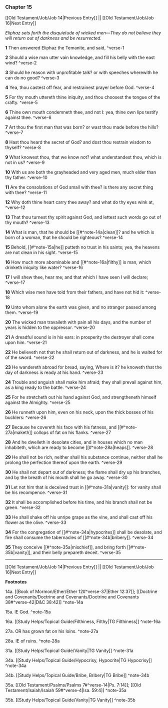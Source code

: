 ### Chapter 15

[[Old Testament/Job/Job 14|Previous Entry]]  ||  [[Old Testament/Job/Job 16|Next Entry]]

*Eliphaz sets forth the disquietude of wicked men—They do not believe they will return out of darkness and be resurrected.*

**1**  Then answered Eliphaz the Temanite, and said, ^verse-1

**2**  Should a wise man utter vain knowledge, and fill his belly with the east wind? ^verse-2

**3**  Should he reason with unprofitable talk? or with speeches wherewith he can do no good? ^verse-3

**4**  Yea, thou castest off fear, and restrainest prayer before God. ^verse-4

**5**  For thy mouth uttereth thine iniquity, and thou choosest the tongue of the crafty. ^verse-5

**6**  Thine own mouth condemneth thee, and not I: yea, thine own lips testify against thee. ^verse-6

**7**  Art thou the first man that was born? or wast thou made before the hills? ^verse-7

**8**  Hast thou heard the secret of God? and dost thou restrain wisdom to thyself? ^verse-8

**9**  What knowest thou, that we know not? what understandest thou, which is not in us? ^verse-9

**10**  With us are both the grayheaded and very aged men, much elder than thy father. ^verse-10

**11**  Are the consolations of God small with thee? is there any secret thing with thee? ^verse-11

**12**  Why doth thine heart carry thee away? and what do thy eyes wink at, ^verse-12

**13**  That thou turnest thy spirit against God, and lettest such words go out of thy mouth? ^verse-13

**14**  What is man, that he should be [[#^note-14a|clean]]? and he which is born of a woman, that he should be righteous? ^verse-14

**15**  Behold, [[#^note-15a|he]] putteth no trust in his saints; yea, the heavens are not clean in his sight. ^verse-15

**16**  How much more abominable and [[#^note-16a|filthy]] is man, which drinketh iniquity like water? ^verse-16

**17**  I will shew thee, hear me; and that which I have seen I will declare; ^verse-17

**18**  Which wise men have told from their fathers, and have not hid it: ^verse-18

**19**  Unto whom alone the earth was given, and no stranger passed among them. ^verse-19

**20**  The wicked man travaileth with pain all his days, and the number of years is hidden to the oppressor. ^verse-20

**21**  A dreadful sound is in his ears: in prosperity the destroyer shall come upon him. ^verse-21

**22**  He believeth not that he shall return out of darkness, and he is waited for of the sword. ^verse-22

**23**  He wandereth abroad for bread, saying, Where is it? he knoweth that the day of darkness is ready at his hand. ^verse-23

**24**  Trouble and anguish shall make him afraid; they shall prevail against him, as a king ready to the battle. ^verse-24

**25**  For he stretcheth out his hand against God, and strengtheneth himself against the Almighty. ^verse-25

**26**  He runneth upon him, even on his neck, upon the thick bosses of his bucklers: ^verse-26

**27**  Because he covereth his face with his fatness, and [[#^note-27a|maketh]] collops of fat on his flanks. ^verse-27

**28**  And he dwelleth in desolate cities, and in houses which no man inhabiteth, which are ready to become [[#^note-28a|heaps]]. ^verse-28

**29**  He shall not be rich, neither shall his substance continue, neither shall he prolong the perfection thereof upon the earth. ^verse-29

**30**  He shall not depart out of darkness; the flame shall dry up his branches, and by the breath of his mouth shall he go away. ^verse-30

**31**  Let not him that is deceived trust in [[#^note-31a|vanity]]: for vanity shall be his recompence. ^verse-31

**32**  It shall be accomplished before his time, and his branch shall not be green. ^verse-32

**33**  He shall shake off his unripe grape as the vine, and shall cast off his flower as the olive. ^verse-33

**34**  For the congregation of [[#^note-34a|hypocrites]] shall be desolate, and fire shall consume the tabernacles of [[#^note-34b|bribery]]. ^verse-34

**35**  They conceive [[#^note-35a|mischief]], and bring forth [[#^note-35b|vanity]], and their belly prepareth deceit. ^verse-35


---
[[Old Testament/Job/Job 14|Previous Entry]]  ||  [[Old Testament/Job/Job 16|Next Entry]]


**Footnotes**


14a. [[Book of Mormon/Ether/Ether 12#^verse-37|Ether 12:37]]; [[Doctrine and Covenants/Doctrine and Covenants/Doctrine and Covenants 38#^verse-42|D&C 38:42]] ^note-14a

15a. IE God. ^note-15a

16a. [[Study Helps/Topical Guide/Filthiness, Filthy|TG Filthiness]] ^note-16a

27a. OR has grown fat on his loins. ^note-27a

28a. IE of ruins. ^note-28a

31a. [[Study Helps/Topical Guide/Vanity|TG Vanity]] ^note-31a

34a. [[Study Helps/Topical Guide/Hypocrisy, Hypocrite|TG Hypocrisy]] ^note-34a

34b. [[Study Helps/Topical Guide/Bribe, Bribery|TG Bribe]] ^note-34b

35a. [[Old Testament/Psalms/Psalms 7#^verse-14|Ps. 7:14]]; [[Old Testament/Isaiah/Isaiah 59#^verse-4|Isa. 59:4]] ^note-35a

35b. [[Study Helps/Topical Guide/Vanity|TG Vanity]] ^note-35b